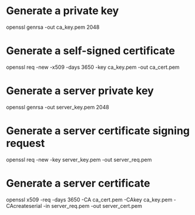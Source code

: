 # Generate a private key
openssl genrsa -out ca_key.pem 2048

# Generate a self-signed certificate
openssl req -new -x509 -days 3650 -key ca_key.pem -out ca_cert.pem

# Generate a server private key
openssl genrsa -out server_key.pem 2048

# Generate a server certificate signing request
openssl req -new -key server_key.pem -out server_req.pem

# Generate a server certificate
openssl x509 -req -days 3650 -CA ca_cert.pem -CAkey ca_key.pem -CAcreateserial -in server_req.pem -out server_cert.pem
